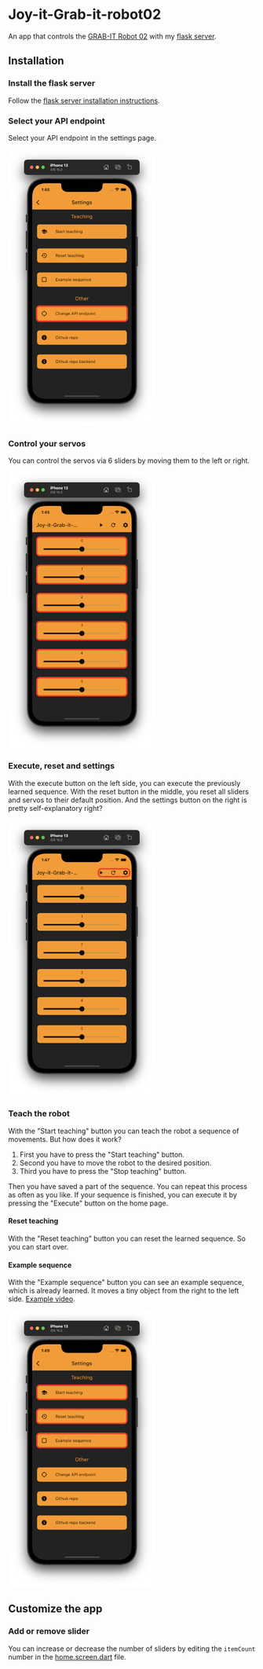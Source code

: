 # Joy-it-Grab-it-robot02
An app that controls the [GRAB-IT Robot 02](https://joy-it.net/de/products/Robot02) with my [flask server](https://github.com/floodoo/Joy-it-Grab-it-robot02-backend).

## Installation

### Install the flask server
Follow the [flask server installation instructions](https://github.com/floodoo/Joy-it-Grab-it-robot02-backend).

### Select your API endpoint
Select your API endpoint in the settings page.

<img src="https://github.com/floodoo/Joy-it-Grab-it-robot02-frontend/blob/main/assets/images/settings_page_change_api_endpoint.png?raw=true" width="300">

### Control your servos
You can control the servos via 6 sliders by moving them to the left or right.

<img src="https://github.com/floodoo/Joy-it-Grab-it-robot02-frontend/blob/main/assets/images/slider_page_slider.png?raw=true" width="300">

### Execute, reset and settings
With the execute button on the left side, you can execute the previously learned sequence. With the reset button in the middle, you reset all sliders and servos to their default position. And the settings button on the right is pretty self-explanatory right?

<img src="https://github.com/floodoo/Joy-it-Grab-it-robot02-frontend/blob/main/assets/images/slider_page_buttons.png?raw=true" width="300">

### Teach the robot
With the "Start teaching" button you can teach the robot a sequence of movements. But how does it work? 
1. First you have to press the "Start teaching" button.
2. Second you have to move the robot to the desired position.
3. Third you have to press the "Stop teaching" button.
   
Then you have saved a part of the sequence. You can repeat this process as often as you like.
If your sequence is finished, you can execute it by pressing the "Execute" button on the home page.

#### Reset teaching
With the "Reset teaching" button you can reset the learned sequence. So you can start over.

#### Example sequence
With the "Example sequence" button you can see an example sequence, which is already learned. It moves a tiny object from the right to the left side. [Example video](https://youtu.be/DA7x8Jc-tic?t=34).

<img src="https://github.com/floodoo/Joy-it-Grab-it-robot02-frontend/blob/main/assets/images/settings_teaching.png?raw=true" width="300">

## Customize the app
### Add or remove slider
You can increase or decrease the number of sliders by editing the `itemCount` number in the [home.screen.dart](lib/ui/screens/home/home.screen.dart) file.
